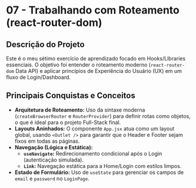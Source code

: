 # 07 - Trabalhando com Roteamento (react-router-dom)

## Descrição do Projeto
Este é o meu sétimo exercício de aprendizado focado em Hooks/Libraries essenciais. O objetivo foi entender o roteamento moderno (`react-router-dom` Data API) e aplicar princípios de Experiência do Usuário (UX) em um fluxo de Login/Dashboard.

## Principais Conquistas e Conceitos
* **Arquitetura de Roteamento:** Uso da sintaxe moderna (`createBrowserRouter` e `RouterProvider`) para definir rotas como objetos, o que é ideal para o projeto Full-Stack final.
* **Layouts Aninhados:** O componente `App.jsx` atua como um layout global, usando `<Outlet />` para garantir que o Header e Footer sejam fixos em todas as páginas.
* **Navegação (Lógica e Estática):**
    * **`useNavigate`:** Redirecionamento condicional após o Login (autenticação simulada).
    * **`Link`:** Navegação estática para a Home/Login com estilos limpos.
* **Estado de Formulário:** Uso de `useState` para gerenciar os campos de `email` e `password` no `LoginPage`.


